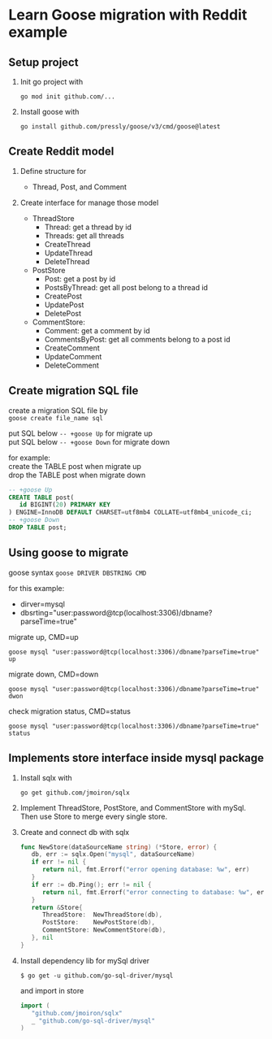 # Learn Goose migration with Reddit example

## Setup project

1. Init go project with

   `go mod init github.com/...`

2. Install goose with

   `go install github.com/pressly/goose/v3/cmd/goose@latest`

## Create Reddit model

1. Define structure for

   - Thread, Post, and Comment

2. Create interface for manage those model
   - ThreadStore
     - Thread: get a thread by id
     - Threads: get all threads
     - CreateThread
     - UpdateThread
     - DeleteThread
   - PostStore
     - Post: get a post by id
     - PostsByThread: get all post belong to a thread id
     - CreatePost
     - UpdatePost
     - DeletePost
   - CommentStore:
     - Comment: get a comment by id
     - CommentsByPost: get all comments belong to a post id
     - CreateComment
     - UpdateComment
     - DeleteComment

## Create migration SQL file

create a migration SQL file by<br>
`goose create file_name sql`

put SQL below `-- +goose Up` for migrate up<br>
put SQL below `-- +goose Down` for migrate down

for example:<br>
create the TABLE post when migrate up<br>
drop the TABLE post when migrate down

```sql
-- +goose Up
CREATE TABLE post(
   id BIGINT(20) PRIMARY KEY
) ENGINE=InnoDB DEFAULT CHARSET=utf8mb4 COLLATE=utf8mb4_unicode_ci;
-- +goose Down
DROP TABLE post;
```

## Using goose to migrate

goose syntax `goose DRIVER DBSTRING CMD`

for this example:

- dirver=mysql
- dbsrting="user:password@tcp(localhost:3306)/dbname?parseTime=true"

migrate up, CMD=up<br>

```console
goose mysql "user:password@tcp(localhost:3306)/dbname?parseTime=true" up
```

migrate down, CMD=down<br>

```console
goose mysql "user:password@tcp(localhost:3306)/dbname?parseTime=true" dwon
```

check migration status, CMD=status

```console
goose mysql "user:password@tcp(localhost:3306)/dbname?parseTime=true" status
```

## Implements store interface inside mysql package

1. Install sqlx with

   ```console
   go get github.com/jmoiron/sqlx
   ```

2. Implement ThreadStore, PostStore, and CommentStore with mySql. Then use Store to merge every single store.

3. Create and connect db with sqlx

   ```go
   func NewStore(dataSourceName string) (*Store, error) {
      db, err := sqlx.Open("mysql", dataSourceName)
      if err != nil {
         return nil, fmt.Errorf("error opening database: %w", err)
      }
      if err := db.Ping(); err != nil {
         return nil, fmt.Errorf("error connecting to database: %w", err)
      }
      return &Store{
         ThreadStore:  NewThreadStore(db),
         PostStore:    NewPostStore(db),
         CommentStore: NewCommentStore(db),
      }, nil
   }
   ```

4. Install dependency lib for mySql driver

   ```console
   $ go get -u github.com/go-sql-driver/mysql
   ```

   and import in store

   ```go
   import (
      "github.com/jmoiron/sqlx"
      _ "github.com/go-sql-driver/mysql"
   )
   ```
